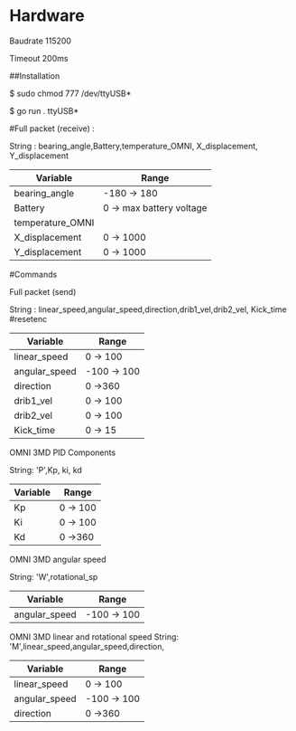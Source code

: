 # Hardware
Baudrate 115200

Timeout 200ms

##Installation

$ sudo chmod 777 /dev/ttyUSB*

$ go run . ttyUSB*

 


 

#Full packet (receive) :

String : bearing_angle,Battery,temperature_OMNI, X_displacement, Y_displacement

| Variable | Range |
| ------------- | ------------- |
| bearing_angle  | -180 -> 180  |
| Battery  | 0 -> max battery voltage  |
| temperature_OMNI  |  |
| X_displacement  | 0 -> 1000  |
| Y_displacement  | 0 -> 1000  |

 
#Commands

Full packet  (send)

String : linear_speed,angular_speed,direction,drib1_vel,drib2_vel, Kick_time #resetenc

| Variable | Range |
| ------------- | ------------- |
| linear_speed  | 0 -> 100  |
| angular_speed  | -100 -> 100  |
| direction  | 0 ->360  |
| drib1_vel  | 0 -> 100  |
| drib2_vel  | 0 -> 100  |
| Kick_time  | 0 -> 15 |

OMNI 3MD PID Components 

String: 'P',Kp, ki, kd 

| Variable | Range |
| ------------- | ------------- |
| Kp  | 0 -> 100  |
| Ki  | 0 -> 100  |
| Kd  | 0 ->360  |

OMNI 3MD angular speed 

String: 'W',rotational_sp 

| Variable | Range |
| ------------- | ------------- | 
| angular_speed  | -100 -> 100  |
 
 
OMNI 3MD linear and rotational speed 
String: 'M',linear_speed,angular_speed,direction, 

| Variable | Range |
| ------------- | ------------- | 
| linear_speed  | 0 -> 100  |
| angular_speed  | -100 -> 100  |
| direction  | 0 ->360  |
 
